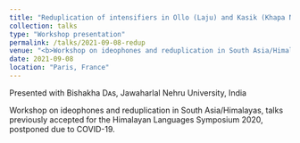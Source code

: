 ```yaml
---
title: "Reduplication of intensifiers in Ollo (Laju) and Kasik (Khapa Nocte)"
collection: talks
type: "Workshop presentation"
permalink: /talks/2021-09-08-redup
venue: "<b>Workshop on ideophones and reduplication in South Asia/Himalayas</b>"
date: 2021-09-08
location: "Paris, France"
---
```


Presented with Bishakha Dᴀs, Jawaharlal Nehru University, India
 
Workshop on ideophones and reduplication in South Asia/Himalayas, talks previously accepted for the Himalayan Languages Symposium 2020, postponed due to COVID-19.
